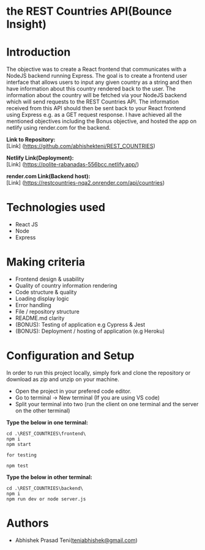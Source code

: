 # the REST Countries API(Bounce Insight)

# Introduction
The objective was to create a React frontend that communicates with a
NodeJS backend running Express. The goal is to create a frontend user interface that allows users to input any given country as a string and then have information about this country rendered back to the user. The information about the country will be fetched via your NodeJS
backend which will send requests to the REST Countries API. The information received from this API should then be sent back to your React frontend using Express e.g. as a GET request
response.
I have achieved all the mentioned objectives including the Bonus objective, and hosted the app on netlify using render.com for the backend. 

**Link to Repository:**\
[Link] (https://github.com/abhishekteni/REST_COUNTRIES)

**Netlify Link(Deployment):**\
[Link] (https://polite-rabanadas-556bcc.netlify.app/)

**render.com Link(Backend host):**\
[Link] (https://restcountries-nqa2.onrender.com/api/countries)
# Technologies used
- React JS
- Node
- Express

# Making criteria
- Frontend design & usability
- Quality of country information rendering
- Code structure & quality
- Loading display logic
- Error handling
- File / repository structure
- README.md clarity
- (BONUS): Testing of application e.g Cypress & Jest
- (BONUS): Deployment / hosting of application (e.g Heroku)

# Configuration and Setup

In order to run this project locally, simply fork and clone the repository or download as zip and unzip on your machine.

- Open the project in your prefered code editor.
- Go to terminal -> New terminal (If you are using VS code)
- Split your terminal into two (run the client on one terminal and the server on the other terminal)

**Type the below in one terminal:**
```
cd .\REST_COUNTRIES\frontend\ 
npm i   
npm start 

for testing 

npm test
```

**Type the below in other terminal:**
```
cd .\REST_COUNTRIES\backend\   
npm i      
npm run dev or node server.js   
```
# Authors

- Abhishek Prasad Teni(teniabhishek@gmail.com)


